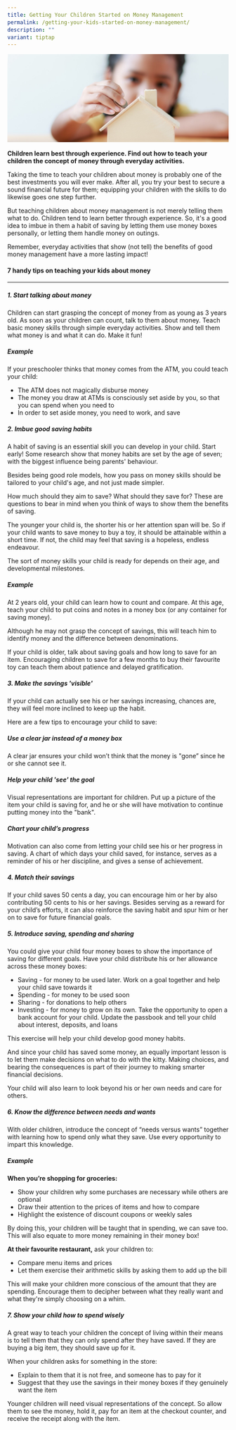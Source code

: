 ```yaml
---
title: Getting Your Children Started on Money Management
permalink: /getting-your-kids-started-on-money-management/
description: ""
variant: tiptap
---
```

![getting your kids started on money mangement ](/images/getting%20your%20kids%20started%20on%20money%20management.jfif)

**Children learn best through experience. Find out how to teach your children the concept of money through everyday activities.**

Taking the time to teach your children about money is probably one of the best investments you will ever make. After all, you try your best to secure a sound financial future for them; equipping your children with the skills to do likewise goes one step further.

But teaching children about money management is not merely telling them what to do. Children tend to learn better through experience. So, it's a good idea to imbue in them a habit of saving by letting them use money boxes personally, or letting them handle money on outings.

Remember, everyday activities that show (not tell) the benefits of good money management have a more lasting impact!

#### 7 handy tips on teaching your kids about money
----------------------------------------------

##### 1\. Start talking about money

Children can start grasping the concept of money from as young as 3 years old. As soon as your children can count, talk to them about money. Teach basic money skills through simple everyday activities. Show and tell them what money is and what it can do. Make it fun!

##### Example

If your preschooler thinks that money comes from the ATM, you could teach your child:

*   The ATM does not magically disburse money
*   The money you draw at ATMs is consciously set aside by you, so that you can spend when you need to
*   In order to set aside money, you need to work, and save

##### 2\. Imbue good saving habits

A habit of saving is an essential skill you can develop in your child. Start early! Some research show that money habits are set by the age of seven; with the biggest influence being parents' behaviour.

Besides being good role models, how you pass on money skills should be tailored to your child's age, and not just made simpler.

How much should they aim to save? What should they save for? These are questions to bear in mind when you think of ways to show them the benefits of saving.

The younger your child is, the shorter his or her attention span will be. So if your child wants to save money to buy a toy, it should be attainable within a short time. If not, the child may feel that saving is a hopeless, endless endeavour.

The sort of money skills your child is ready for depends on their age, and developmental milestones.

##### Example

At 2 years old, your child can learn how to count and compare. At this age, teach your child to put coins and notes in a money box (or any container for saving money).

Although he may not grasp the concept of savings, this will teach him to identify money and the difference between denominations.

If your child is older, talk about saving goals and how long to save for an item. Encouraging children to save for a few months to buy their favourite toy can teach them about patience and delayed gratification.

##### 3\. Make the savings 'visible'

If your child can actually see his or her savings increasing, chances are, they will feel more inclined to keep up the habit.

Here are a few tips to encourage your child to save:

##### Use a clear jar instead of a money box

A clear jar ensures your child won’t think that the money is "gone” since he or she cannot see it.

##### Help your child 'see' the goal

Visual representations are important for children. Put up a picture of the item your child is saving for, and he or she will have motivation to continue putting money into the "bank".

##### Chart your child’s progress

Motivation can also come from letting your child see his or her progress in saving. A chart of which days your child saved, for instance, serves as a reminder of his or her discipline, and gives a sense of achievement.

##### 4\. Match their savings

If your child saves 50 cents a day, you can encourage him or her by also contributing 50 cents to his or her savings. Besides serving as a reward for your child’s efforts, it can also reinforce the saving habit and spur him or her on to save for future financial goals.

##### 5\. Introduce saving, spending and sharing

You could give your child four money boxes to show the importance of saving for different goals. Have your child distribute his or her allowance across these money boxes:

*   Saving - for money to be used later. Work on a goal together and help your child save towards it
*   Spending - for money to be used soon
*   Sharing - for donations to help others
*   Investing - for money to grow on its own. Take the opportunity to open a bank account for your child. Update the passbook and tell your child about interest, deposits, and loans

This exercise will help your child develop good money habits.

And since your child has saved some money, an equally important lesson is to let them make decisions on what to do with the kitty. Making choices, and bearing the consequences is part of their journey to making smarter financial decisions.

Your child will also learn to look beyond his or her own needs and care for others.

##### 6\. Know the difference between needs and wants

With older children, introduce the concept of “needs versus wants” together with learning how to spend only what they save. Use every opportunity to impart this knowledge.

##### Example

**When you’re shopping for groceries:**

*   Show your children why some purchases are necessary while others are optional
*   Draw their attention to the prices of items and how to compare
*   Highlight the existence of discount coupons or weekly sales

By doing this, your children will be taught that in spending, we can save too. This will also equate to more money remaining in their money box!

**At their favourite restaurant,** ask your children to:

*   Compare menu items and prices
*   Let them exercise their arithmetic skills by asking them to add up the bill

This will make your children more conscious of the amount that they are spending. Encourage them to decipher between what they really want and what they're simply choosing on a whim.

##### 7\. Show your child how to spend wisely

A great way to teach your children the concept of living within their means is to tell them that they can only spend after they have saved. If they are buying a big item, they should save up for it.

When your children asks for something in the store:

*   Explain to them that it is not free, and someone has to pay for it
*   Suggest that they use the savings in their money boxes if they genuinely want the item

Younger children will need visual representations of the concept. So allow them to see the money, hold it, pay for an item at the checkout counter, and receive the receipt along with the item.